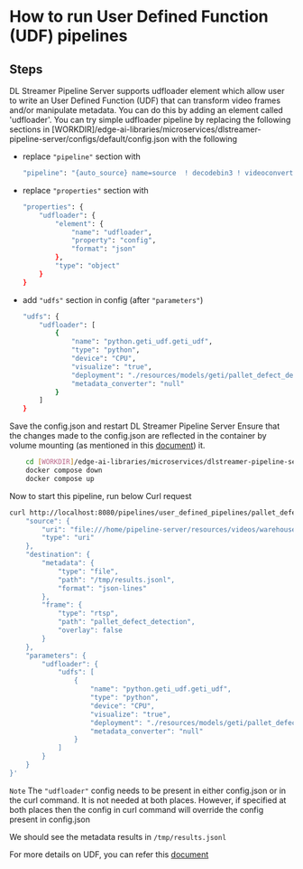 # How to run User Defined Function (UDF) pipelines

## Steps
DL Streamer Pipeline Server supports udfloader element which allow user to write an User Defined Function (UDF) that can transform video frames and/or manipulate metadata. You can do this by adding an element called 'udfloader'. You can try simple udfloader pipeline by replacing the following sections in [WORKDIR]/edge-ai-libraries/microservices/dlstreamer-pipeline-server/configs/default/config.json with the following

- replace `"pipeline"` section with  

    ```sh
    "pipeline": "{auto_source} name=source  ! decodebin3 ! videoconvert ! video/x-raw,format=RGB ! udfloader name=udfloader ! videoconvert ! video/x-raw,format=NV12 ! appsink name=destination",
    ```

- replace `"properties"` section with  

    ```sh
    "properties": {
        "udfloader": {
            "element": {
                "name": "udfloader",
                "property": "config",
                "format": "json"
            },
            "type": "object"
        }
    }
    ```

- add `"udfs"` section in config (after `"parameters"`)  

    ```sh
    "udfs": {
        "udfloader": [
            {
                "name": "python.geti_udf.geti_udf",
                "type": "python",
                "device": "CPU",
                "visualize": "true",
                "deployment": "./resources/models/geti/pallet_defect_detection/deployment",
                "metadata_converter": "null"
            }
        ]
    }
    ```
Save the config.json and restart DL Streamer Pipeline Server
Ensure that the changes made to the config.json are reflected in the container by volume mounting (as mentioned in this [document](./how-to-change-dlstreamer-pipeline.md)) it.

```sh
    cd [WORKDIR]/edge-ai-libraries/microservices/dlstreamer-pipeline-server/docker/
    docker compose down
    docker compose up
```

Now to start this pipeline, run below Curl request

```sh
curl http://localhost:8080/pipelines/user_defined_pipelines/pallet_defect_detection -X POST -H 'Content-Type: application/json' -d '{
    "source": {
        "uri": "file:///home/pipeline-server/resources/videos/warehouse.avi",
        "type": "uri"
    },
    "destination": {
        "metadata": {
            "type": "file",
            "path": "/tmp/results.jsonl",
            "format": "json-lines"
        },
        "frame": {
            "type": "rtsp",
            "path": "pallet_defect_detection",
            "overlay": false
        }
    },
    "parameters": {
        "udfloader": {
            "udfs": [
                {
                    "name": "python.geti_udf.geti_udf",
                    "type": "python",
                    "device": "CPU",
                    "visualize": "true",
                    "deployment": "./resources/models/geti/pallet_defect_detection/deployment",
                    "metadata_converter": "null"
                }
            ]
        }
    }
}'
```

`Note` The `"udfloader"` config needs to be present in either config.json or in the curl command. It is not needed at both places. However, if specified at both places then the config in curl command will override the config present in config.json

We should see the metadata results in `/tmp/results.jsonl`

For more details on UDF, you can refer this [document](./advanced-guide/detailed_usage/udf/UDF_writing_guide.md)